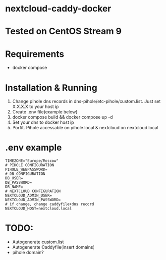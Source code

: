 # nextcloud-caddy-docker

# Tested on CentOS Stream 9

# Requirements

- docker compose

# Installation & Running

1. Change pihole dns records in dns-pihole/etc-pihole/custom.list. Just set X.X.X.X to your host ip
2. Create .env file(example below)
3. docker compose build && docker compose up -d
4. Set your dns to docker host ip
5. Porfit. Pihole accessable on pihole.local & nextcloud on nextcloud.local

# .env example

```
TIMEZONE="Europe/Moscow"
# PIHOLE CONFIGURATION
PIHOLE_WEBPASSWORD=
# DB CONFIGURATION
DB_USER=
DB_PASSWORD=
DB_NAME=
# NEXTCLOUD CONFIGURATION
NEXTCLOUD_ADMIN_USER=
NEXTCLOUD_ADMIN_PASSWORD=
# if change, change caddyfile+dns record
NEXTCLOUD_HOST=nextcloud.local
```

# TODO:

- Autogenerate custom.list
- Autogenerate Caddyfile(insert domains)
- pihole domain?
